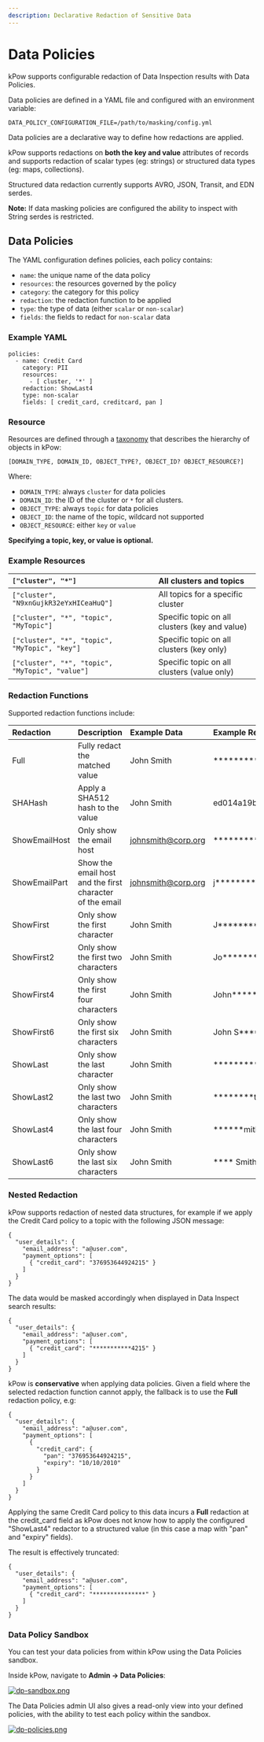 ```yaml
---
description: Declarative Redaction of Sensitive Data
---
```


# Data Policies

kPow supports configurable redaction of Data Inspection results with Data Policies.

Data policies are defined in a YAML file and configured with an environment variable:

```text
DATA_POLICY_CONFIGURATION_FILE=/path/to/masking/config.yml
```

Data policies are a declarative way to define how redactions are applied.

kPow supports redactions on **both the key and value** attributes of records and supports redaction of scalar types \(eg: strings\) or structured data types \(eg: maps, collections\).

Structured data redaction currently supports AVRO, JSON, Transit, and EDN serdes.

**Note:** If data masking policies are configured the ability to inspect with String serdes is restricted.

## Data Policies

The YAML configuration defines policies, each policy contains:

* `name`: the unique name of the data policy
* `resources`: the resources governed by the policy
* `category`: the category for this policy
* `redaction`: the redaction function to be applied
* `type`: the type of data \(either `scalar` or `non-scalar`\)
* `fields`: the fields to redact for `non-scalar` data

### Example YAML

```text
policies:
  - name: Credit Card
    category: PII
    resources:
      - [ cluster, '*' ]
    redaction: ShowLast4
    type: non-scalar
    fields: [ credit_card, creditcard, pan ]
```

### Resource

Resources are defined through a [taxonomy](https://en.wikipedia.org/wiki/Taxonomy_%28biology%29) that describes the hierarchy of objects in kPow:

```text
[DOMAIN_TYPE, DOMAIN_ID, OBJECT_TYPE?, OBJECT_ID? OBJECT_RESOURCE?]
```

Where:

* `DOMAIN_TYPE`: always `cluster` for data policies
* `DOMAIN_ID`: the ID of the cluster or `*` for all clusters.
* `OBJECT_TYPE`: always `topic` for data policies
* `OBJECT_ID`: the name of the topic, wildcard not supported
* `OBJECT_RESOURCE`: either `key` or `value`

**Specifying a topic, key, or value is optional.**

### Example Resources

| `["cluster", "*"]` | All clusters and topics  |
| :--- | :--- |
| `["cluster", "N9xnGujkR32eYxHICeaHuQ"]` | All topics for a specific cluster |
| `["cluster", "*", "topic", "MyTopic"]` | Specific topic on all clusters \(key and value\) |
| `["cluster", "*", "topic", "MyTopic", "key"]` | Specific topic on all clusters \(key only\)  |
| `["cluster", "*", "topic", "MyTopic", "value"]` | Specific topic on all clusters \(value only\) |

###  Redaction Functions

Supported redaction functions include:

| Redaction | Description | Example Data | Example Result |
| :--- | :--- | :--- | :--- |
| Full | Fully redact the matched value | John Smith | \*\*\*\*\*\*\*\*\*\*\*\* |
| SHAHash | Apply a SHA512 hash to the value | John Smith | ed014a19bb67a85f9d... |
| ShowEmailHost | Only show the email host | [johnsmith@corp.org](mailto:johnsmith@corp.org) | \*\*\*\*\*\*\*\*\*@corp.org |
| ShowEmailPart | Show the email host and the first character of the email | [johnsmith@corp.org](mailto:johnsmith@corp.org) | j\*\*\*\*\*\*\*\*@corp.org |
| ShowFirst | Only show the first character | John Smith | J\*\*\*\*\*\*\*\*\* |
| ShowFirst2 | Only show the first two characters | John Smith | Jo\*\*\*\*\*\*\*\* |
| ShowFirst4 | Only show the first four characters | John Smith | John\*\*\*\*\*\* |
| ShowFirst6 | Only show the first six characters | John Smith | John S\*\*\*\* |
| ShowLast | Only show the last character | John Smith | \*\*\*\*\*\*\*\*\*h |
| ShowLast2 | Only show the last two characters | John Smith | \*\*\*\*\*\*\*\*th |
| ShowLast4 | Only show the last four characters | John Smith | \*\*\*\*\*\*mith |
| ShowLast6 | Only show the last six characters | John Smith | \*\*\*\* Smith |

###  Nested Redaction

kPow supports redaction of nested data structures, for example if we apply the Credit Card policy to a topic with the following JSON message:

```text
{ 
  "user_details": { 
    "email_address": "a@user.com",
    "payment_options": [
      { "credit_card": "376953644924215" } 
    ] 
  } 
}
```

The data would be masked accordingly when displayed in Data Inspect search results: 

```text
{ 
  "user_details": { 
    "email_address": "a@user.com",
    "payment_options": [
      { "credit_card": "***********4215" } 
    ] 
  } 
}
```

kPow is **conservative** when applying data policies. Given a field where the selected redaction function cannot apply, the fallback is to use the **Full** redaction policy, e.g:

```text
{ 
  "user_details": { 
    "email_address": "a@user.com",
    "payment_options": [
      { 
        "credit_card": {
          "pan": "376953644924215",
          "expiry": "10/10/2010"
        } 
      } 
    ] 
  } 
}
```

Applying the same Credit Card policy to this data incurs a **Full** redaction at the credit\_card field as kPow does not know how to apply the configured "ShowLast4" redactor to a structured value \(in this case a map with "pan" and "expiry" fields\).

The result is effectively truncated:

```text
{ 
  "user_details": { 
    "email_address": "a@user.com",
    "payment_options": [
      { "credit_card": "***************" } 
    ] 
  } 
}
```

### Data Policy Sandbox

You can test your data policies from within kPow using the Data Policies sandbox.

Inside kPow, navigate to **Admin -&gt; Data Policies**:

[![dp-sandbox.png](https://support.operatr.io/hc/article_attachments/900003409283/dp-sandbox.png)](https://github.com/operatr-io/operatr/blob/60fc2e0ce5684f29718755c8871c56f9171a6a05/docs/data-policies-sandbox.png)

The Data Policies admin UI also gives a read-only view into your defined policies, with the ability to test each policy within the sandbox.

[![dp-policies.png](https://support.operatr.io/hc/article_attachments/900003409303/dp-policies.png)](https://github.com/operatr-io/operatr/blob/60fc2e0ce5684f29718755c8871c56f9171a6a05/docs/data-policies-table.png)  


